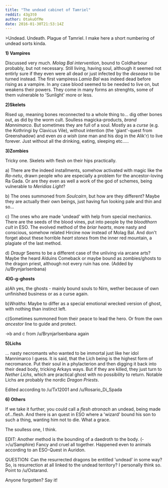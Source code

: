 ```yaml
---
title: "The undead cabinet of Tamriel"
reddit: 43g3t0
author: OtakuOfMe
date: 2016-01-30T21:53:14Z
---
```


&gt;Undead. Undeath. Plague of Tamriel. I make here a short numbering of undead sorts kinda.

**1) Vampires** 

Discussed very much. *Molag Bal intervention*, bound to Coldharbour probably, but not necessary. Still living, having soul, although it seemed not entirly sure if they even were all dead or just infected by the *desease* to be turned instead. The first vampiress *Lamia Bal* was indeed dead before rising as a vampire. In any case blood seemed to be needed to live on, but weakens their powers. They come in many forms an strenghts, some of them vulnerable to 'Sunlight' more or less.

**2)Skelets** 

Rised up, meaning bones reconnected to a whole thing to... dig other bones out, as did by the worm cult. Soulless magicka-products, *brand Mannimarco*. But sometimes they are full of a soul. Mostly as a *curse* (e.g. the Kothringi by Clavicus Vile), without intention (the 'giant'-quest from Greenshadow) and even *as a wish* (one man and his dog in the Alik'r) to live forever. Just without all the drinking, eating, sleeping etc.....

**3)Zombies**

 Tricky one. Skelets with flesh on their hips practically.

a) There are the indeed installments, somehow activated with magic like the *Ra-netu*, drawn people who are especially a problem for the ancestor-loving Ra Gada.
Or are they even as well a work of the god of schemes, being vulnerable to *Meridias Light*?

b) The ones summoned from *Soulcairn*, but how are they different? Maybe they are actually their own beings, just having fun looking pale and thin and so...

c) The ones who are made 'undead' with help from special mechanics. There are the seeds of the blood vines, put into people by the *bloodthorn cult* in ESO. The evolved method of the *briar hearts*, more nasty and conscious, somehow related Hircine now instead of Molag Bal.
And don't forget about these horrible *heart stones* from the inner red mountain, a plagiate of the last method.

d) *Draugr* Seems to be a different case of the unliving via arcane arts? Maybe the heard Alduins Comeback or maybe bound as zombies/ghosts to the dragon priest, although not every ruin has one. (Added by /u/BrynjarIsenbana)

**4)G-g-ghosts** 

a)Ah yes, the ghosts - mainly bound souls to Nirn, wether because of own unfinished business or as a curse again. 

b)*Wraiths*: Maybe to differ as a special emotional wrecked version of ghost, with nothing than instinct left.

c)Sometimes summoned from their peace to lead the hero. Or from the own *ancestor* line to guide and protect.

-&gt;b and c from /u/BrynjarIsenbana again

**5)Lichs**

... nasty necromants who wanted to be immortal just like her idol Mannimarco I guess. It is said, that the Lich being is the highest form of necromance. Put their soul in a phylacterion and then digging it back into their dead body, tricking Arkays ways. But if they are killed, they just turn to *Nether Lichs*, which are practical ghost with no possibility to return. Notable Lichs are probably the nordic *Dragon Priests*.

Edited according to /u/Tx12001 and /u/Rosario_Di_Spada

**6) Others** 

If we take it further, you could call a *flesh atronach* an undead, being made of...flesh. And there is an quest in ESO where a 'wizard' bound his son to such a thing, wanting him not to die. What a grace.

The soulless one, I think.

EDIT: Another method is the bounding of a daedroth to the body. (-&gt;/u/Samphire) Fancy and cruel all together. Happened even to animals according to an ESO-Quest in Auridon.

QUESTION: Can the resurrected dragons be entitled 'undead' in some way? So, is resurrection at all linked to the undead territory? I personally think so. Point to /u/Ostarand.

Anyone forgotten? Say it! 
